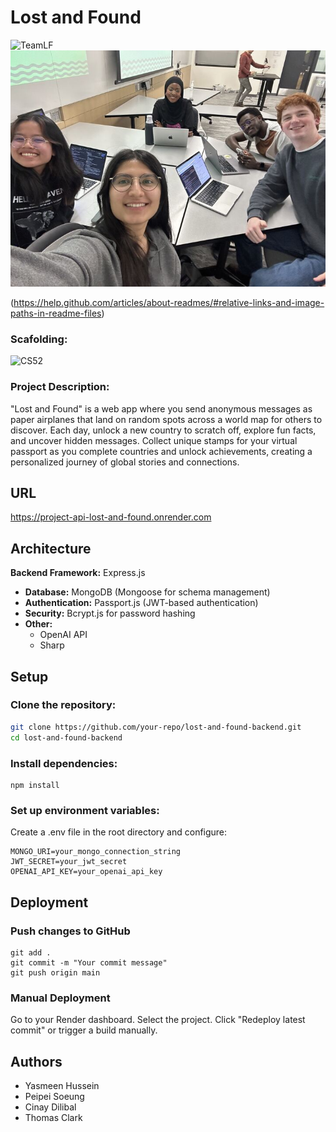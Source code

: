 # Lost and Found

![TeamLF](https://github.com/user-attachments/assets/113a7ed4-55be-469d-952c-5bd9aedaab07)
![alt text](image.png)

(https://help.github.com/articles/about-readmes/#relative-links-and-image-paths-in-readme-files)
### Scafolding:
![CS52](https://hackmd.io/_uploads/rJiE7PIcye.jpg)

### Project Description:

"Lost and Found" is a web app where you send anonymous messages as paper airplanes that land on random spots across a world map for others to discover. Each day, unlock a new country to scratch off, explore fun facts, and uncover hidden messages. Collect unique stamps for your virtual passport as you complete countries and unlock achievements, creating a personalized journey of global stories and connections.


## URL
https://project-api-lost-and-found.onrender.com


## Architecture
**Backend Framework:** Express.js  
- **Database:** MongoDB (Mongoose for schema management)  
- **Authentication:** Passport.js (JWT-based authentication)  
- **Security:** Bcrypt.js for password hashing  
- **Other:**  
  - OpenAI API  
  - Sharp 

## Setup

### Clone the repository:  
```sh
git clone https://github.com/your-repo/lost-and-found-backend.git
cd lost-and-found-backend
```
### Install dependencies:
```
npm install
```
### Set up environment variables:
Create a .env file in the root directory and configure:
```
MONGO_URI=your_mongo_connection_string
JWT_SECRET=your_jwt_secret
OPENAI_API_KEY=your_openai_api_key
```



## Deployment
### Push changes to GitHub
```
git add .
git commit -m "Your commit message"
git push origin main
```

### Manual Deployment
Go to your Render dashboard. Select the project. Click "Redeploy latest commit" or trigger a build manually.

## Authors

- Yasmeen Hussein
- Peipei Soeung
- Cinay Dilibal
- Thomas Clark
